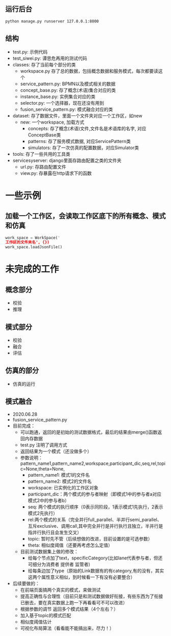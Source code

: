 ## 运行后台
```bash
python manage.py runserver 127.0.0.1:8000
```

## 结构
* test.py: 示例代码
* test_siwei.py: 谭思危再用的测试代码
* classes: 存了当前每个部分的类
   * workspace.py 存了总的数据，包括概念数据和服务模式，每次都要读这个
   * service_pattern.py: BPMN以及模式相关的数据
   * concept_base.py: 存了概念(术语)集合对应的类
   * instance_base.py: 实例集合对应的类
   * selector.py: 一个选择器，现在还没有用到
   * fusion_service_pattern.py: 模式融合对应的类
* dataset: 存了数据文件，里面一个文件夹对应一个工作区，如new
   * new: 一个workspace, 加载方式
      * concepts: 存了概念(术语)文件,文件名是术语库的名字, 对应ConceptBase类
      * patterns: 存了服务模式数据, 对应ServicePattern类
      * simulators: 存了一次仿真的配置数据，对应Simulator类
* tools: 存了一些共用的工具类
* servicesyserver: django里面存路由配置之类的文件夹
   * url.py: 存路由配置文件
   * view.py: 存暴露在http请求下的函数


# 一些示例
## 加载一个工作区，会读取工作区底下的所有概念、模式和仿真
   ```python
   work_space = WorkSpace('
   工作区的文件夹名', {})
   work_space.loadJsonFile()
   ```

# 未完成的工作
## 概念部分
* 校验
* 推理
## 模式部分
* 校验
* 融合
* 评估
## 仿真的部分
* 仿真的运行

    

## 模式融合
* 2020.06.28
* fusion_service_pattern.py 
* 目前完成：
  * 可以跑通，返回的是初始的测试数据格式，最后的结果由merge()函数返回内存数据
  * test.py 注明了调用方式
  * 返回结果为一个模式（还没做多个）
  * 参数说明：pattern_name1,pattern_name2,workspace,participant_dic,seq,rel,topic=None,theta=None,
     * pattern_name1: 模式1的文件名
     * pattern_name2: 模式2的文件名
     * workspace: 已实例化的工作区对象
     * participant_dic：两个模式的参与者映射（即模式1中的参与者a对应模式2中的参与者b）
     * seq: 两个模式的执行顺序（0表示同阶段，1表示模式1先执行，2表示模式2先执行）
     * rel:两个模式的关系（完全并行full_parallel、半并行semi_parallel、互斥exclusive、调用call,其中完全并行是并行执行且独立，半并行是指并行执行且会发生交叉）
     * topic: 暂时先不管（后续想做的改进，目前设置的是可选参数）
     * theta: 相似度阈值（还要再考虑怎么定值）
  * 目前测试数据集上做的修改：
     * 给每个节点加了text，specificCategory(比如lane代表参与者，但还可细分为消费者 提供者 监管者)
     * 给每条边加了type（原始的Link数据有的有category,有的没有，其实这两个属性意义相似，到时候看一下有没有必要整合）
* 后续要做的：
  * 在前端页面搞两个真实的模式，来做测试
  * 提高正确性与合理性（目前只是和测试数据做好衔接，有些东西为了衔接已删去，要在真实数据上跑一下再看看可不可以改进）
  * 根据参数的调节 返回多个模式结果（4个左右？）
  * 加入基于topic的模式匹配
  * 相似度阈值估计
  * 可视化布局算法（看看能不能搞出来，尽力！）